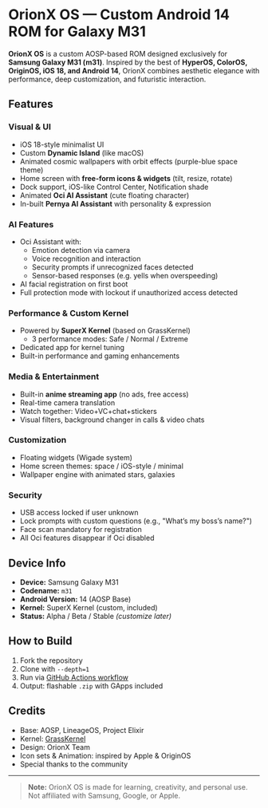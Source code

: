 # OrionX OS — Custom Android 14 ROM for Galaxy M31

**OrionX OS** is a custom AOSP-based ROM designed exclusively for **Samsung Galaxy M31 (m31)**. Inspired by the best of **HyperOS, ColorOS, OriginOS, iOS 18, and Android 14**, OrionX combines aesthetic elegance with performance, deep customization, and futuristic interaction.

## Features

### Visual & UI
- iOS 18-style minimalist UI
- Custom **Dynamic Island** (like macOS)
- Animated cosmic wallpapers with orbit effects (purple-blue space theme)
- Home screen with **free-form icons & widgets** (tilt, resize, rotate)
- Dock support, iOS-like Control Center, Notification shade
- Animated **Oci AI Assistant** (cute floating character)
- In-built **Pernya AI Assistant** with personality & expression

### AI Features
- Oci Assistant with:
  - Emotion detection via camera
  - Voice recognition and interaction
  - Security prompts if unrecognized faces detected
  - Sensor-based responses (e.g. yells when overspeeding)
- AI facial registration on first boot
- Full protection mode with lockout if unauthorized access detected

### Performance & Custom Kernel
- Powered by **SuperX Kernel** (based on GrassKernel)
  - 3 performance modes: Safe / Normal / Extreme
- Dedicated app for kernel tuning
- Built-in performance and gaming enhancements

### Media & Entertainment
- Built-in **anime streaming app** (no ads, free access)
- Real-time camera translation
- Watch together: Video+VC+chat+stickers
- Visual filters, background changer in calls & video chats

### Customization
- Floating widgets (Wigade system)
- Home screen themes: space / iOS-style / minimal
- Wallpaper engine with animated stars, galaxies

### Security
- USB access locked if user unknown
- Lock prompts with custom questions (e.g., "What’s my boss’s name?")
- Face scan mandatory for registration
- All Oci features disappear if Oci disabled

## Device Info

- **Device:** Samsung Galaxy M31
- **Codename:** `m31`
- **Android Version:** 14 (AOSP Base)
- **Kernel:** SuperX Kernel (custom, included)
- **Status:** Alpha / Beta / Stable _(customize later)_

## How to Build

1. Fork the repository
2. Clone with `--depth=1`
3. Run via [GitHub Actions workflow](.github/workflows/orionx_build.yml)
4. Output: flashable `.zip` with GApps included

## Credits

- Base: AOSP, LineageOS, Project Elixir
- Kernel: [GrassKernel](https://github.com/username/grasskernel)
- Design: OrionX Team
- Icon sets & Animation: inspired by Apple & OriginOS
- Special thanks to the community

---

> **Note:** OrionX OS is made for learning, creativity, and personal use. Not affiliated with Samsung, Google, or Apple.
